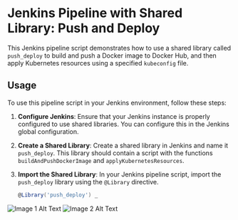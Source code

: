 # Jenkins Pipeline with Shared Library: Push and Deploy


This Jenkins pipeline script demonstrates how to use a shared library called `push_deploy` to build and push a Docker image to Docker Hub, and then apply Kubernetes resources using a specified `kubeconfig` file.

## Usage

To use this pipeline script in your Jenkins environment, follow these steps:

1. **Configure Jenkins**: Ensure that your Jenkins instance is properly configured to use shared libraries. You can configure this in the Jenkins global configuration.

2. **Create a Shared Library**: Create a shared library in Jenkins and name it `push_deploy`. This library should contain a script with the functions `buildAndPushDockerImage` and `applyKubernetesResources`.

3. **Import the Shared Library**: In your Jenkins pipeline script, import the `push_deploy` library using the `@Library` directive.

   ```groovy
   @Library('push_deploy') _

   
![Image 1 Alt Text](img/pipline.png)
![Image 2 Alt Text](img/runing_pod.png)

